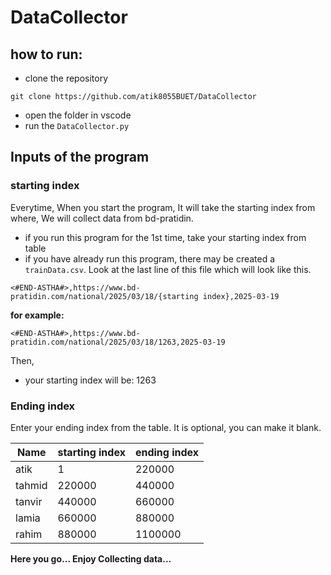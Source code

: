 # DataCollector

## how to run:
- clone the repository
```
git clone https://github.com/atik8055BUET/DataCollector
```
- open the folder in vscode
- run the `DataCollector.py`

## Inputs of the program
### starting index
Everytime, When you start the program, It will take the starting index from where, We will collect data from bd-pratidin.
- if you run this program for the 1st time, take your starting index from table
- if you have already run this program, there may be created a `trainData.csv`. Look at the last line of this file which will look like this.
```
<#END-ASTHA#>,https://www.bd-pratidin.com/national/2025/03/18/{starting index},2025-03-19
```
**for example:**
```
<#END-ASTHA#>,https://www.bd-pratidin.com/national/2025/03/18/1263,2025-03-19
```
Then,
- your starting index will be: 1263

### Ending index
Enter your ending index from the table. It is optional, you can make it blank.

| Name | starting index | ending index |
| --- | --- | --- |
|atik |1 | 220000|
|tahmid | 220000 | 440000 |
|tanvir| 440000| 660000|
|lamia|660000|880000|
|rahim|880000|1100000|

**Here you go... Enjoy Collecting data...**
